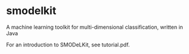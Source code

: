 # smodelkit
A machine learning toolkit for multi-dimensional classification, written in Java

For an introduction to SMODeLKit, see tutorial.pdf.
